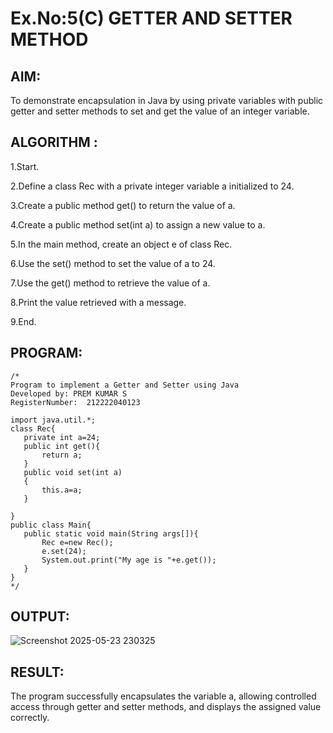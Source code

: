 # Ex.No:5(C)    GETTER AND SETTER METHOD

## AIM:
To demonstrate encapsulation in Java by using private variables with public getter and setter methods to set and get the value of an integer variable.

## ALGORITHM :
1.Start.

2.Define a class Rec with a private integer variable a initialized to 24.

3.Create a public method get() to return the value of a.

4.Create a public method set(int a) to assign a new value to a.

5.In the main method, create an object e of class Rec.

6.Use the set() method to set the value of a to 24.

7.Use the get() method to retrieve the value of a.

8.Print the value retrieved with a message.

9.End.


## PROGRAM:
 ```
/*
Program to implement a Getter and Setter using Java
Developed by: PREM KUMAR S
RegisterNumber:  212222040123

import java.util.*;
class Rec{
    private int a=24;
    public int get(){
        return a;
    }
    public void set(int a)
    {
        this.a=a;
    }
    
}
public class Main{
    public static void main(String args[]){
        Rec e=new Rec();
        e.set(24);
        System.out.print("My age is "+e.get());
    }
}
*/
```



## OUTPUT:

![Screenshot 2025-05-23 230325](https://github.com/user-attachments/assets/241898b7-4e74-451f-b7d5-2aecb6911420)


## RESULT:
The program successfully encapsulates the variable a, allowing controlled access through getter and setter methods, and displays the assigned value correctly.





